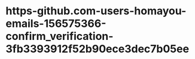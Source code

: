 # https-github.com-users-homayou-emails-156575366-confirm_verification-3fb3393912f52b90ece3dec7b05ee